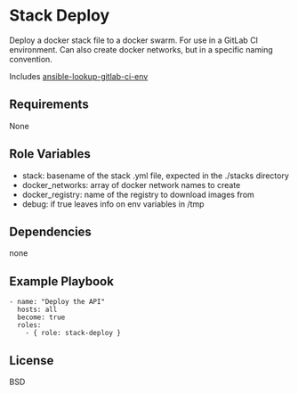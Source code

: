 Stack Deploy
============

Deploy a docker stack file to a docker swarm. For use in a GitLab 
CI environment. Can also create docker networks, but in a specific
naming convention.

Includes [ansible-lookup-gitlab-ci-env](https://github.com/raarts/ansible-lookup-gitlab-ci-env)

Requirements
------------

None

Role Variables
--------------

* stack: basename of the stack .yml file, expected in the ./stacks directory
* docker_networks: array of docker network names to create
* docker_registry: name of the registry to download images from
* debug: if true leaves info on env variables in /tmp


Dependencies
------------

none

Example Playbook
----------------

	- name: "Deploy the API"
	  hosts: all
	  become: true
	  roles:
	    - { role: stack-deploy }

License
-------

BSD



